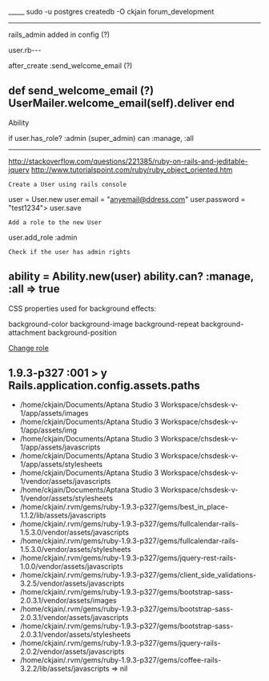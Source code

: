 
_____ sudo -u postgres createdb -O ckjain forum_development
___________________________________
rails_admin added in config (?)

user.rb---

  after_create :send_welcome_email (?)
  
  def send_welcome_email			(?)
    UserMailer.welcome_email(self).deliver
  end
-------------------------

Ability

if user.has_role? :admin  (super_admin)
      can :manage, :all
      
------------------------------
http://stackoverflow.com/questions/221385/ruby-on-rails-and-jeditable-jquery
http://www.tutorialspoint.com/ruby/ruby_object_oriented.htm

    Create a User using rails console

 user = User.new
 user.email = "anyemail@ddress.com"
 user.password = "test1234"> user.save

    Add a role to the new User

 user.add_role :admin

    Check if the user has admin rights

 ability = Ability.new(user)
 ability.can? :manage, :all
  => true
--------------------------------------------------

CSS properties used for background effects:

background-color
background-image
background-repeat
background-attachment
background-position

<a data-toggle="modal" href="#role-options-<%= user.id %>" class="btn btn-mini" type="button">Change role</a>

1.9.3-p327 :001 >  y Rails.application.config.assets.paths
---
- /home/ckjain/Documents/Aptana Studio 3 Workspace/chsdesk-v-1/app/assets/images
- /home/ckjain/Documents/Aptana Studio 3 Workspace/chsdesk-v-1/app/assets/img
- /home/ckjain/Documents/Aptana Studio 3 Workspace/chsdesk-v-1/app/assets/javascripts
- /home/ckjain/Documents/Aptana Studio 3 Workspace/chsdesk-v-1/app/assets/stylesheets
- /home/ckjain/Documents/Aptana Studio 3 Workspace/chsdesk-v-1/vendor/assets/javascripts
- /home/ckjain/Documents/Aptana Studio 3 Workspace/chsdesk-v-1/vendor/assets/stylesheets
- /home/ckjain/.rvm/gems/ruby-1.9.3-p327/gems/best_in_place-1.1.2/lib/assets/javascripts
- /home/ckjain/.rvm/gems/ruby-1.9.3-p327/gems/fullcalendar-rails-1.5.3.0/vendor/assets/javascripts
- /home/ckjain/.rvm/gems/ruby-1.9.3-p327/gems/fullcalendar-rails-1.5.3.0/vendor/assets/stylesheets
- /home/ckjain/.rvm/gems/ruby-1.9.3-p327/gems/jquery-rest-rails-1.0.0/vendor/assets/javascripts
- /home/ckjain/.rvm/gems/ruby-1.9.3-p327/gems/client_side_validations-3.2.5/vendor/assets/javascripts
- /home/ckjain/.rvm/gems/ruby-1.9.3-p327/gems/bootstrap-sass-2.0.3.1/vendor/assets/images
- /home/ckjain/.rvm/gems/ruby-1.9.3-p327/gems/bootstrap-sass-2.0.3.1/vendor/assets/javascripts
- /home/ckjain/.rvm/gems/ruby-1.9.3-p327/gems/bootstrap-sass-2.0.3.1/vendor/assets/stylesheets
- /home/ckjain/.rvm/gems/ruby-1.9.3-p327/gems/jquery-rails-2.0.2/vendor/assets/javascripts
- /home/ckjain/.rvm/gems/ruby-1.9.3-p327/gems/coffee-rails-3.2.2/lib/assets/javascripts
 => nil 